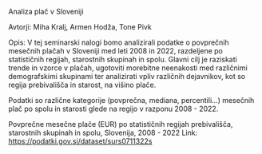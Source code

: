 Analiza plač v Sloveniji

Avtorji: Miha Kralj, Armen Hodža, Tone Pivk

Opis: V tej seminarski nalogi bomo analizirali podatke o povprečnih mesečnih plačah v Sloveniji med leti 2008 in 2022, razdeljene po statističnih regijah, starostnih skupinah in spolu. Glavni cilj je raziskati trende in vzorce v plačah, ugotoviti morebitne neenakosti med različnimi demografskimi skupinami ter analizirati vpliv različnih dejavnikov, kot so regija prebivališča in starost, na višino plače. 

Podatki so različne kategorije (povprečna, mediana, percentili...) mesečnih plač po spolu in starosti glede na regijo v razponu 2008 - 2022.

Povprečne mesečne plače (EUR) po statističnih regijah prebivališča, starostnih skupinah in spolu, Slovenija, 2008 - 2022 
Link: https://podatki.gov.si/dataset/surs0711322s
